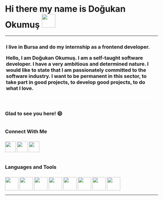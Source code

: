 # Hi there my name is Doğukan Okumuş  <img src="https://raw.githubusercontent.com/MartinHeinz/MartinHeinz/master/wave.gif" style="max-width: 100%; width:45px; height:45px; display: inline-block;" data-target="animated-image.originalImage">
<hr> 

<h3 style="border: 3px solid white;">I live in Bursa and do my internship as a frontend developer. 

Hello, I am Doğukan Okumuş. I am a self-taught software developer. I have a very ambitious and determined nature. I would like to state that I am passionately committed to the software industry. I want to be permanent in this sector, to take part in good projects, to develop good projects, to do what I love.<h3/>
  <br>
  Glad to see you here! 😄
  
  
  
 # <h3>Connect With Me<h3/>
  <a href="https://www.linkedin.com/in/dogukanokumus/" rel="nofollow"> <img width="35px" align="center" src="https://raw.githubusercontent.com/rahulbanerjee26/githubAboutMeGenerator/main/icons/linked-in-alt.svg" style="max-width: 100%;"></a>    <a href="https://github.com/doguuokms/dogukanokumus"> <img width="35px" align="center" src="https://raw.githubusercontent.com/rahulbanerjee26/githubAboutMeGenerator/main/icons/github.svg" style="max-width: 100%;"></a>   <a href="[https://twitter.com/doguuokms](https://twitter.com/doguuokms)" rel="nofollow"> <img width="35px" align="center" src="https://raw.githubusercontent.com/rahulbanerjee26/githubAboutMeGenerator/main/icons/twitter.svg" style="max-width: 100%;"></a>
  


  
# <h3>Languages and Tools<h3/>
  
  <img width="44px" align="center" src="https://raw.githubusercontent.com/rahulbanerjee26/githubAboutMeGenerator/main/icons/javascript.svg" style="max-width: 100%;">  <img width="44px" align="center" src="https://raw.githubusercontent.com/rahulbanerjee26/githubAboutMeGenerator/main/icons/html.svg" style="max-width: 100%;"> <img width="44px" align="center" src="https://raw.githubusercontent.com/rahulbanerjee26/githubAboutMeGenerator/main/icons/css.svg" style="max-width: 100%;"> <img width="44px" align="center" src="https://raw.githubusercontent.com/rahulbanerjee26/githubAboutMeGenerator/main/icons/sass.svg" style="max-width: 100%;"> <img width="44px" align="center" src="https://raw.githubusercontent.com/rahulbanerjee26/githubAboutMeGenerator/main/icons/bootstrap.svg" style="max-width: 100%;">  <img width="44px" align="center" src="https://raw.githubusercontent.com/rahulbanerjee26/githubAboutMeGenerator/main/icons/github.svg" style="max-width: 100%;"> <img width="44px" align="center" src="https://raw.githubusercontent.com/rahulbanerjee26/githubAboutMeGenerator/main/icons/git.svg" style="max-width: 100%;">
 <img width="44px" align="center" src="https://raw.githubusercontent.com/rahulbanerjee26/githubAboutMeGenerator/main/icons/gulp.svg" style="max-width: 100%;">
  
  <hr>  
   




                       
